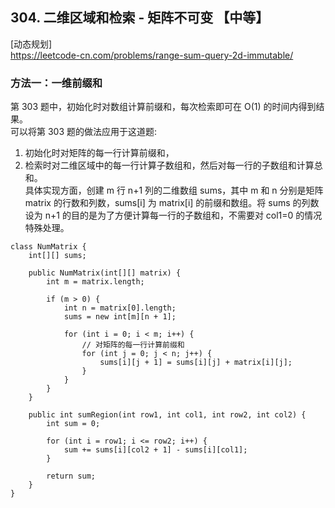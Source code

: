 ## 304. 二维区域和检索 - 矩阵不可变 【中等】      
[动态规划]     
https://leetcode-cn.com/problems/range-sum-query-2d-immutable/     

### 方法一：一维前缀和     
第 303 题中，初始化时对数组计算前缀和，每次检索即可在 O(1) 的时间内得到结果。                 
可以将第 303 题的做法应用于这道题:     
1. 初始化时对矩阵的每一行计算前缀和，      
2. 检索时对二维区域中的每一行计算子数组和，然后对每一行的子数组和计算总和。                    
具体实现方面，创建 m 行 n+1 列的二维数组 sums，其中 m 和 n 分别是矩阵 matrix 的行数和列数，sums[i] 为 matrix[i] 的前缀和数组。将 sums 的列数设为 n+1 的目的是为了方便计算每一行的子数组和，不需要对 col1=0 的情况特殊处理。       
```
class NumMatrix {
    int[][] sums;

    public NumMatrix(int[][] matrix) {
        int m = matrix.length;

        if (m > 0) {
            int n = matrix[0].length;
            sums = new int[m][n + 1];

            for (int i = 0; i < m; i++) {
                // 对矩阵的每一行计算前缀和
                for (int j = 0; j < n; j++) {
                    sums[i][j + 1] = sums[i][j] + matrix[i][j];
                }
            }
        }
    }
    
    public int sumRegion(int row1, int col1, int row2, int col2) {
        int sum = 0;

        for (int i = row1; i <= row2; i++) {
            sum += sums[i][col2 + 1] - sums[i][col1];
        }

        return sum;
    }
}
```

